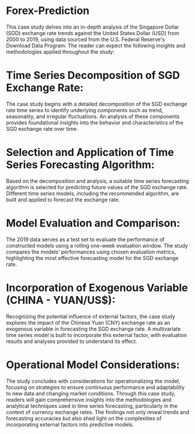 # Forex-Prediction

This case study delves into an in-depth analysis of the Singapore Dollar (SGD) exchange rate trends against the United States Dollar (USD) from 2000 to 2019, using data sourced from the U.S. Federal Reserve's Download Data Program. The reader can expect the following insights and methodologies applied throughout the study:

# Time Series Decomposition of SGD Exchange Rate:

The case study begins with a detailed decomposition of the SGD exchange rate time series to identify underlying components such as trend, seasonality, and irregular fluctuations.
An analysis of these components provides foundational insights into the behavior and characteristics of the SGD exchange rate over time.
# Selection and Application of Time Series Forecasting Algorithm:

Based on the decomposition and analysis, a suitable time series forecasting algorithm is selected for predicting future values of the SGD exchange rate.
Different time series models, including the recommended algorithm, are built and applied to forecast the exchange rate.
# Model Evaluation and Comparison:

The 2019 data serves as a test set to evaluate the performance of constructed models using a rolling one-week evaluation window.
The study compares the models' performances using chosen evaluation metrics, highlighting the most effective forecasting model for the SGD exchange rate.
# Incorporation of Exogenous Variable (CHINA - YUAN/US$):

Recognizing the potential influence of external factors, the case study explores the impact of the Chinese Yuan (CNY) exchange rate as an exogenous variable in forecasting the SGD exchange rate.
A multivariate time series model is built to incorporate this external factor, with evaluation results and analyses provided to understand its effect.
# Operational Model Considerations:

The study concludes with considerations for operationalizing the model, focusing on strategies to ensure continuous performance and adaptability to new data and changing market conditions.
Through this case study, readers will gain comprehensive insights into the methodologies and analytical techniques used in time series forecasting, particularly in the context of currency exchange rates. The findings not only reveal trends and forecasting accuracies but also shed light on the complexities of incorporating external factors into predictive models.
